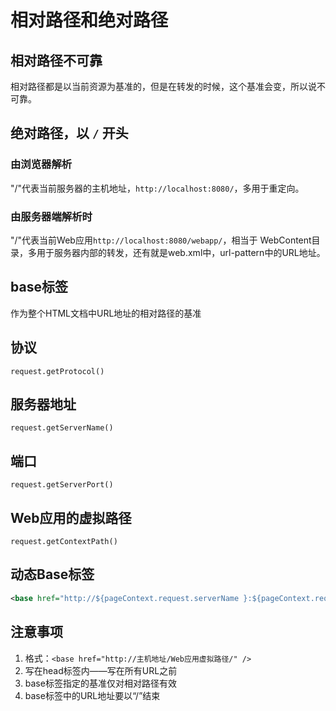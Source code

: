 # 相对路径和绝对路径

##  相对路径不可靠

相对路径都是以当前资源为基准的，但是在转发的时候，这个基准会变，所以说不可靠。

## 绝对路径，以 `/` 开头

### 由浏览器解析

"/"代表当前服务器的主机地址，`http://localhost:8080/`，多用于重定向。

### 由服务器端解析时

"/"代表当前Web应用`http://localhost:8080/webapp/`，相当于 WebContent目录，多用于服务器内部的转发，还有就是web.xml中，url-pattern中的URL地址。

## base标签

作为整个HTML文档中URL地址的相对路径的基准

## 协议

`request.getProtocol()`

## 服务器地址

`request.getServerName()`

## 端口

`request.getServerPort()`

## Web应用的虚拟路径

`request.getContextPath()`

## 动态Base标签

```xml
<base href="http://${pageContext.request.serverName }:${pageContext.request.serverPort}${pageContext.request.contextPath}/" />
```

## 注意事项

1. 格式：```<base href="http://主机地址/Web应用虚拟路径/" />```
2. 写在head标签内——写在所有URL之前
3. base标签指定的基准仅对相对路径有效
4. base标签中的URL地址要以“/”结束

